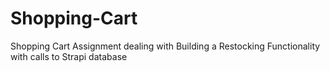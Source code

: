 # Shopping-Cart
Shopping Cart Assignment dealing with Building a Restocking Functionality with calls to Strapi database
